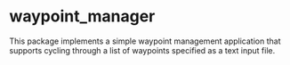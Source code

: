 # waypoint_manager
This package implements a simple waypoint management application that supports cycling through a list of waypoints specified as a text input file.
